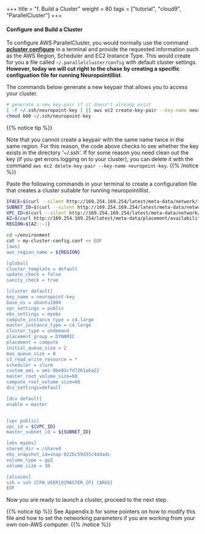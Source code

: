 +++
title = "f. Build a Cluster"
weight = 80
tags = ["tutorial", "cloud9", "ParallelCluster"]
+++
#### Configure and Build a Cluster

To configure AWS ParallelCluster, you would normally use the command
[**pcluster
configure**](https://docs.aws.amazon.com/parallelcluster/latest/ug/getting-started-configuring-parallelcluster.html)
in a terminal and provide the requested information such as the AWS
Region, Scheduler and EC2 Instance Type. This would create for you a file called `~/.parallelcluster/config` with default cluster settings. **However, today we will cut right to the chase by creating a specific configuation file for running Neuropointillist**.

The commands below generate a new keypair that allows you to access your cluster. 

```bash
# generate a new key-pair if it doesn't already exist
[ -f ~/.ssh/neuropoint-key ] || aws ec2 create-key-pair --key-name neuropoint-key --query KeyMaterial --output text > ~/.ssh/neuropoint-key
chmod 600 ~/.ssh/neuropoint-key

```

{{% notice tip %}}

Note that you cannot create a keypair with the same name twice in the
same region. For this reason, the code above checks to see whether the
key exists in the directory '~/.ssh'. If for some reason you need
clean out the key (if you get errors logging on to your cluster), you can  delete it with the command `aws ec2 delete-key-pair --key-name neuropoint-key`.
{{% /notice %}}


Paste the following commands in your terminal to create a
configuration file that creates a cluster suitable for running
neuropointillist. 


```bash
IFACE=$(curl --silent http://169.254.169.254/latest/meta-data/network/interfaces/macs/)
SUBNET_ID=$(curl --silent http://169.254.169.254/latest/meta-data/network/interfaces/macs/${IFACE}/subnet-id)
VPC_ID=$(curl --silent http://169.254.169.254/latest/meta-data/network/interfaces/macs/${IFACE}/vpc-id)
AZ=$(curl http://169.254.169.254/latest/meta-data/placement/availability-zone)
REGION=${AZ::-1}

cd ~/environment
cat > my-cluster-config.conf << EOF
[aws]
aws_region_name = ${REGION}

[global]
cluster_template = default
update_check = false
sanity_check = true

[cluster default]
key_name = neuropoint-key
base_os = ubuntu1804
vpc_settings = public
ebs_settings = myebs
compute_instance_type = c4.large
master_instance_type = c4.large
cluster_type = ondemand
placement_group = DYNAMIC
placement = compute
initial_queue_size = 2
max_queue_size = 8
s3_read_write_resource = *
scheduler = slurm
custom_ami = ami-0be03cfd7261a6a22
master_root_volume_size=60
compute_root_volume_size=60
dcv_settings=default

[dcv default]
enable = master


[vpc public]
vpc_id = ${VPC_ID}
master_subnet_id = ${SUBNET_ID}

[ebs myebs]
shared_dir = /shared
ebs_snapshot_id=snap-022bc59d35c4ddadc
volume_type = gp2
volume_size = 30

[aliases]
ssh = ssh {CFN_USER}@{MASTER_IP} {ARGS}
EOF
```

Now you are ready to launch a cluster, proceed to the next step.

{{% notice tip %}}
See Appendix.b for some pointers on how to modify 
this file and how to set the networking parameters if you are working 
from your own non-AWS computer. 
{{% /notice %}}

